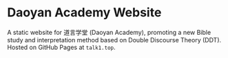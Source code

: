 # Daoyan Academy Website

A static website for 道言学堂 (Daoyan Academy), promoting a new Bible study and interpretation method based on Double Discourse Theory (DDT). Hosted on GitHub Pages at `talk1.top`.
